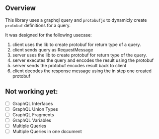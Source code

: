 ## Overview

This library uses a graphql query and `protobufjs` to dynamicly create `protobuf` definitions for a query.

It was designed for the following usecase:

1.  client uses the lib to create protobuf for return type of a query.
2.  client sends query as RequestMessage
3.  server uses the lib to create protobuf for return type of the query.
4.  server executes the query and encodes the result using the protobuf
5.  server sends the protobuf encodes result back to client
6.  client decodes the response message using the in step one created protobuf

## Not working yet:

- [ ] GraphQL Interfaces
- [ ] GraphQL Union Types
- [ ] GraphQL Fragments
- [ ] GraphQL Variables
- [ ] Multiple Queries
- [ ] Multiple Queries in one document
